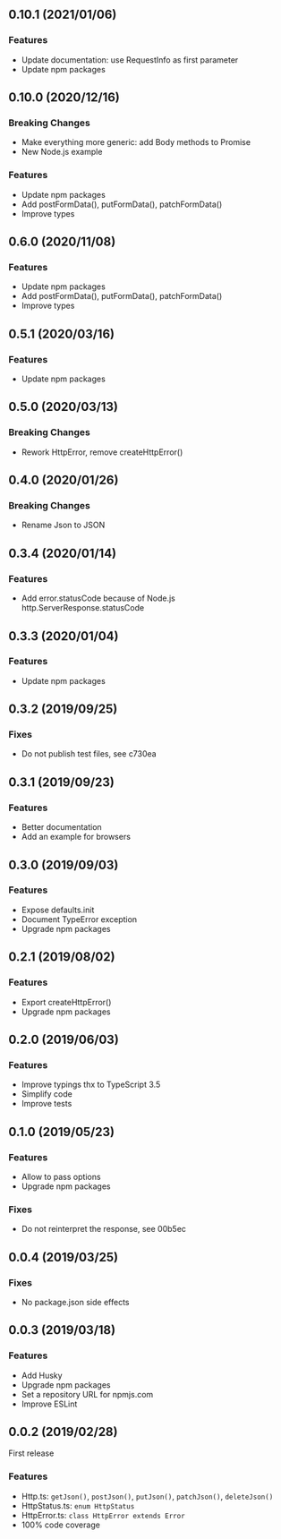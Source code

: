 ## 0.10.1 (2021/01/06)

### Features

- Update documentation: use RequestInfo as first parameter
- Update npm packages

## 0.10.0 (2020/12/16)

### Breaking Changes

- Make everything more generic: add Body methods to Promise<Response>
- New Node.js example

### Features

- Update npm packages
- Add postFormData(), putFormData(), patchFormData()
- Improve types

## 0.6.0 (2020/11/08)

### Features

- Update npm packages
- Add postFormData(), putFormData(), patchFormData()
- Improve types

## 0.5.1 (2020/03/16)

### Features

- Update npm packages

## 0.5.0 (2020/03/13)

### Breaking Changes

- Rework HttpError, remove createHttpError()

## 0.4.0 (2020/01/26)

### Breaking Changes

- Rename Json to JSON

## 0.3.4 (2020/01/14)

### Features

- Add error.statusCode because of Node.js http.ServerResponse.statusCode

## 0.3.3 (2020/01/04)

### Features

- Update npm packages

## 0.3.2 (2019/09/25)

### Fixes

- Do not publish test files, see c730ea

## 0.3.1 (2019/09/23)

### Features

- Better documentation
- Add an example for browsers

## 0.3.0 (2019/09/03)

### Features

- Expose defaults.init
- Document TypeError exception
- Upgrade npm packages

## 0.2.1 (2019/08/02)

### Features

- Export createHttpError()
- Upgrade npm packages

## 0.2.0 (2019/06/03)

### Features

- Improve typings thx to TypeScript 3.5
- Simplify code
- Improve tests

## 0.1.0 (2019/05/23)

### Features

- Allow to pass options
- Upgrade npm packages

### Fixes

- Do not reinterpret the response, see 00b5ec

## 0.0.4 (2019/03/25)

### Fixes

- No package.json side effects

## 0.0.3 (2019/03/18)

### Features

- Add Husky
- Upgrade npm packages
- Set a repository URL for npmjs.com
- Improve ESLint

## 0.0.2 (2019/02/28)

First release

### Features

- Http.ts: `getJson()`, `postJson()`, `putJson()`, `patchJson()`, `deleteJson()`
- HttpStatus.ts: `enum HttpStatus`
- HttpError.ts: `class HttpError extends Error`
- 100% code coverage

